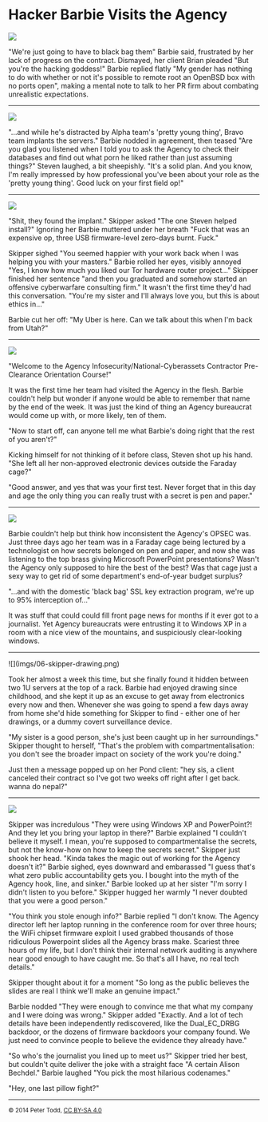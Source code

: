 <h1>Hacker Barbie Visits the Agency</h1>

![](imgs/01-remote-root.png)

"We're just going to have to black bag them" Barbie said, frustrated by her
lack of progress on the contract. Dismayed, her client Brian pleaded "But
you're the hacking goddess!" Barbie replied flatly "My gender has nothing to do
with whether or not it's possible to remote root an OpenBSD box with no ports
open", making a mental note to talk to her PR firm about combating unrealistic
expectations.


<hr>

![](imgs/02-black-bag.png)

"...and while he's distracted by Alpha team's 'pretty young thing', Bravo team
implants the servers." Barbie nodded in agreement, then teased "Are you glad you
listened when I told you to ask the Agency to check their databases and find out what porn he liked rather than just assuming things?" Steven laughed, a bit
sheepishly. "It's a solid plan. And you know, I'm really
impressed by how professional you've been about your role as the 'pretty
young thing'. Good luck on your first field op!"


<hr>

![](imgs/03-kitchen.png)

"Shit, they found the implant." Skipper asked "The one Steven helped install?"
Ignoring her Barbie muttered under her breath "Fuck that was an expensive op,
three USB firmware-level zero-days burnt. Fuck."

Skipper sighed "You seemed happier with your work back when I was helping you with
your masters." Barbie rolled her eyes, visibly annoyed "Yes, I know how much you liked
our Tor hardware router project..." Skipper finished her sentence "and then
you graduated and somehow started an offensive cyberwarfare consulting firm."
It wasn't the first time they'd had this conversation. "You're my sister and
I'll always love you, but this is about ethics in..."

Barbie cut her off: "My Uber is here. Can we talk about this when I'm back from Utah?"


<hr>

![](imgs/04-agency-orientation.png)

"Welcome to the Agency Infosecurity/National-Cyberassets Contractor
Pre-Clearance Orientation Course!"

It was the first time her team had visited the Agency in the flesh. Barbie couldn't help but wonder if
anyone would be able to remember that name by the end of the week. It was just
the kind of thing an Agency bureaucrat would come up with, or more likely, ten
of them.

"Now to start off, can anyone tell me what Barbie's doing right that the rest of you aren't?"

Kicking himself for not thinking of it before class, Steven shot up his hand.
"She left all her non-approved electronic devices outside the Faraday cage?"

"Good answer, and yes that was your first test. Never
forget that in this day and age the only thing you can really trust with a
secret is pen and paper."


<hr>

![](imgs/05-agency-brass.png)

Barbie couldn't help but think how inconsistent the Agency's OPSEC was. Just
three days ago her team was in a Faraday cage being lectured by a technologist
on how secrets belonged on pen and paper, and now she was listening to the top
brass giving Microsoft PowerPoint presentations? Wasn't the Agency only
supposed to hire the best of the best? Was that cage just a sexy way to get rid
of some department's end-of-year budget surplus?

"...and with the domestic 'black bag' SSL key extraction program, we're up to
95% interception of..."

It was stuff that could could fill front page news for months if it ever got to
a journalist. Yet Agency bureaucrats were entrusting it to Windows XP in a room
with a nice view of the mountains, and suspiciously clear-looking windows.


<hr>
![](imgs/06-skipper-drawing.png)

Took her almost a week this time, but she finally found it hidden between two
1U servers at the top of a rack. Barbie had enjoyed drawing since childhood,
and she kept it up as an excuse to get away from electronics every now and
then. Whenever she was going to spend a few days away from home she'd hide
something for Skipper to find - either one of her drawings, or a dummy covert
surveillance device.

"My sister is a good person, she's just been caught up in her surroundings."
Skipper thought to herself, "That's the problem with compartmentalisation: you
don't see the broader impact on society of the work you're doing."

Just then a message popped up on her Pond client: "hey sis, a client canceled
their contract so I've got two weeks off right after I get back. wanna do
nepal?"


<hr>

![](imgs/07-plots-and-pillowfights.png)

Skipper was incredulous "They were using Windows XP and PowerPoint?! And they
let you bring your laptop in there?" Barbie explained "I couldn't believe it
myself. I mean, you're supposed to compartmentalise the secrets, but not the
know-how on how to keep the secrets secret." Skipper just shook her head.
"Kinda takes the magic out of working for the Agency doesn't it?" Barbie
sighed, eyes downward and embarassed "I guess that's what zero public
accountability gets you. I bought into the myth of the Agency hook, line, and
sinker." Barbie looked up at her sister "I'm sorry I didn't listen to you
before." Skipper hugged her warmly "I never doubted that you were a good
person."

"You think you stole enough info?" Barbie replied "I don't know.
The Agency director left her laptop running in the
conference room for over three hours; the WiFi chipset firmware exploit I used
grabbed thousands of those ridiculous Powerpoint slides all the Agency brass
make. Scariest three hours of my life, but I don't think their internal network
auditing is anywhere near good enough to have caught me. So that's all I have, no real tech details."

Skipper thought about it for a moment "So long as the public believes the
slides are real I think we'll make an genuine impact."

Barbie nodded "They were enough to convince me that what my company and I were
doing was wrong." Skipper added "Exactly. And a lot of tech details have been
independently rediscovered, like the Dual_EC_DRBG backdoor, or the dozens of
firmware backdoors your company found. We just need to convince people to
believe the evidence they already have."

"So who's the journalist you lined up to meet us?" Skipper tried her best, but
couldn't quite deliver the joke with a straight face "A certain Alison
Bechdel." Barbie laughed "You pick the most hilarious codenames."

"Hey, one last pillow fight?"


<hr>
<small>© 2014 Peter Todd, <a href="http://creativecommons.org/licenses/by-sa/4.0/">CC BY-SA 4.0</a></small>

